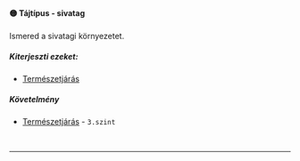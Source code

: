 #### 🟡 Tájtípus - sivatag

Ismered a sivatagi környezetet.

##### Kiterjeszti ezeket:
- [Természetjárás](../kepzettsegek/termeszetjaras.md)

##### Követelmény
- [Természetjárás](../kepzettsegek/termeszetjaras.md) - `3.szint`

<br />

---
